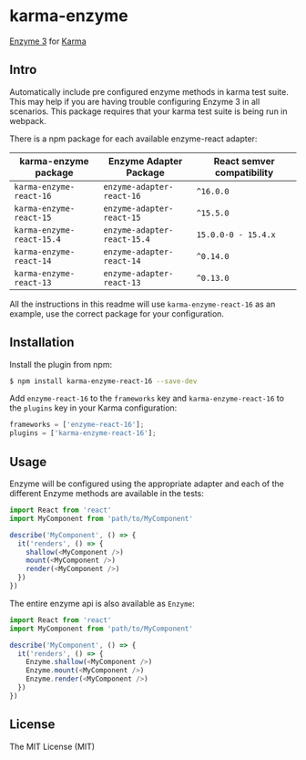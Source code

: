 karma-enzyme
==========

[Enzyme 3](http://airbnb.io/enzyme/) for [Karma](http://karma-runner.github.io)

Intro
-----

Automatically include pre configured enzyme methods in karma test suite. This may help if you are having trouble configuring Enzyme 3 in all scenarios. This package requires that your karma test suite is being run in webpack.

There is a npm package for each available enzyme-react adapter:

| karma-enzyme package | Enzyme Adapter Package | React semver compatibility |
| --- | --- | --- |
| `karma-enzyme-react-16` | `enzyme-adapter-react-16` | `^16.0.0` |
| `karma-enzyme-react-15` | `enzyme-adapter-react-15` | `^15.5.0` |
| `karma-enzyme-react-15.4` | `enzyme-adapter-react-15.4` | `15.0.0-0 - 15.4.x` |
| `karma-enzyme-react-14` | `enzyme-adapter-react-14` | `^0.14.0` |
| `karma-enzyme-react-13` | `enzyme-adapter-react-13` | `^0.13.0` |

All the instructions in this readme will use `karma-enzyme-react-16` as an example, use the correct package for your configuration.

Installation
------------

Install the plugin from npm:

```sh
$ npm install karma-enzyme-react-16 --save-dev
```

Add `enzyme-react-16` to the `frameworks` key and `karma-enzyme-react-16` to the `plugins` key in your Karma configuration:

```javascript
frameworks = ['enzyme-react-16'];
plugins = ['karma-enzyme-react-16'];
```


Usage
-----

Enzyme will be configured using the appropriate adapter and each of the different Enzyme methods are available in the tests:

```javascript
import React from 'react'
import MyComponent from 'path/to/MyComponent'

describe('MyComponent', () => {
  it('renders', () => {
    shallow(<MyComponent />)
    mount(<MyComponent />)
    render(<MyComponent />)
  })
})
```

The entire enzyme api is also available as `Enzyme`:

```javascript
import React from 'react'
import MyComponent from 'path/to/MyComponent'

describe('MyComponent', () => {
  it('renders', () => {
    Enzyme.shallow(<MyComponent />)
    Enzyme.mount(<MyComponent />)
    Enzyme.render(<MyComponent />)
  })
})
```

License
-------

The MIT License (MIT)
